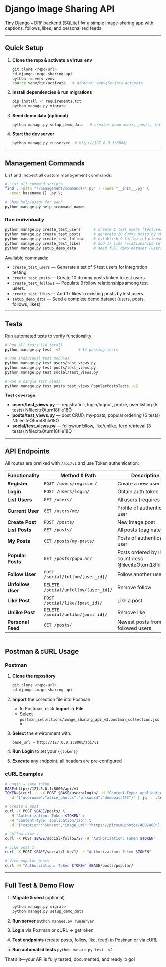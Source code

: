 # Django Image Sharing API

Tiny Django + DRF backend (SQLite) for a simple image‑sharing app with captions, follows, likes, and personalized feeds.

---

## Quick Setup

1. **Clone the repo & activate a virtual env**

   ```bash
   git clone <repo-url>
   cd django-image-sharing-api
   python -m venv venv
   source venv/bin/activate   # Windows: venv\Scripts\activate
   ```

2. **Install dependencies & run migrations**

   ```bash
   pip install -r requirements.txt
   python manage.py migrate
   ```

3. **Seed demo data (optional)**

   ```bash
   python manage.py setup_demo_data   # creates demo users, posts, follows, likes fileciteturn18file19
   ```

4. **Start the dev server**

   ```bash
   python manage.py runserver  # http://127.0.0.1:8000/
   ```

---

## Management Commands

List and inspect all custom management commands:

```bash
# List all command scripts
find . -path "*/management/commands/*.py" ! -name "__init__.py" \
  -exec basename {} .py \;

# Show help/usage for each
python manage.py help <command_name>
```

### Run individually

```bash
python manage.py create_test_users      # create 5 test users (testuser1..testuser5)
python manage.py create_test_posts      # generate 10 dummy posts by those users
python manage.py create_test_follows    # establish 9 follow relationships among test users
python manage.py create_test_likes      # add 17 like relationships to posts
python manage.py setup_demo_data        # seed full demo dataset (users, posts, follows, likes)
```

Available commands:

- `create_test_users` — Generate a set of 5 test users for integration testing.
- `create_test_posts` — Create 10 dummy posts linked to test users.
- `create_test_follows` — Populate 9 follow relationships among test users.
- `create_test_likes` — Add 17 likes to existing posts by test users.
- `setup_demo_data` — Seed a complete demo dataset (users, posts, follows, likes).

---

## Tests

Run automated tests to verify functionality:

```bash
# Run all tests (14 total)
python manage.py test -v2        # 14 passing tests

# Run individual test modules
python manage.py test users/test_views.py
python manage.py test posts/test_views.py
python manage.py test social/test_views.py

# Run a single test class
python manage.py test posts.test_views.PopularPostsTests -v2
```

**Test coverage:**

- **users/test_views.py** — registration, login/logout, profile, user listing (5 tests) fileciteturn18file18
- **posts/test_views.py** — post CRUD, my‑posts, popular ordering (6 tests) fileciteturn18file18
- **social/test_views.py** — follow/unfollow, like/unlike, feed retrieval (3 tests) fileciteturn18file18

---

## API Endpoints

All routes are prefixed with `/api/v1` and use Token authentication:

| Functionality     | Method & Path                        | Description                                              |
| ----------------- | ------------------------------------ | -------------------------------------------------------- |
| **Register**      | `POST /users/register/`              | Create a new user                                        |
| **Login**         | `POST /users/login/`                 | Obtain auth token                                        |
| **List Users**    | `GET /users/`                        | All users (requires auth)                                |
| **Current User**  | `GET /users/me/`                     | Profile of authenticated user                            |
| **Create Post**   | `POST /posts/`                       | New image post                                           |
| **List Posts**    | `GET /posts/`                        | All posts (paginated)                                    |
| **My Posts**      | `GET /posts/my-posts/`               | Posts of authenticated user                              |
| **Popular Posts** | `GET /posts/popular/`                | Posts ordered by like count desc fileciteturn18file11 |
| **Follow User**   | `POST /social/follow/{user_id}/`     | Follow another user                                      |
| **Unfollow User** | `DELETE /social/unfollow/{user_id}/` | Remove follow                                            |
| **Like Post**     | `POST /social/like/{post_id}/`       | Like a post                                              |
| **Unlike Post**   | `DELETE /social/unlike/{post_id}/`   | Remove like                                              |
| **Personal Feed** | `GET /posts/`                        | Newest posts from followed users                         |

---

## Postman & cURL Usage

### Postman

1. **Clone the repository**

   ```bash
   git clone <repo-url>
   cd django-image-sharing-api
   ```

2. **Import** the collection file into Postman:

   - In Postman, click **Import → File**
   - Select `postman_collections/image_sharing_api_v3.postman_collection.json`

3. **Select** the environment with:

   ```text
   base_url = http://127.0.0.1:8000/api/v1
   ```

4. **Run** **Login** to set your `{{token}}`
5. **Execute** any endpoint; all headers are pre‑configured

### cURL Examples

```bash
# Login → save token
BASE=http://127.0.0.1:8000/api/v1
TOKEN=$(curl -s -X POST $BASE/users/login/ -H "Content-Type: application/json" \
  -d '{"username":"alice_photos","password":"demopass123"}' | jq -r .token)

# Create a post
curl -X POST $BASE/posts/ \
  -H "Authorization: Token $TOKEN" \
  -H "Content-Type: application/json" \
  -d '{"caption":"Sunset","image_url":"https://picsum.photos/400/400"}'

# Follow user 2
curl -X POST $BASE/social/follow/2/ -H "Authorization: Token $TOKEN"

# Like post 1
curl -X POST $BASE/social/like/1/ -H "Authorization: Token $TOKEN"

# View popular posts
curl -H "Authorization: Token $TOKEN" $BASE/posts/popular/
```

---

## Full Test & Demo Flow

1. **Migrate & seed** (optional)

   ```bash
   python manage.py migrate
   python manage.py setup_demo_data
   ```

2. **Run server** `python manage.py runserver`
3. **Login** via Postman or cURL → get token
4. **Test endpoints** (create posts, follow, like, feed) in Postman or via cURL
5. **Run automated tests** `python manage.py test -v2`

That’s it—your API is fully tested, documented, and ready to go!
